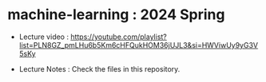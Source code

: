 # machine-learning : 2024 Spring

- Lecture video : https://youtube.com/playlist?list=PLN8GZ_pmLHu6b5Km6cHFQukHOM36jUJL3&si=HWViwUy9yG3V5sKy

- Lecture Notes : Check the files in this repository.
